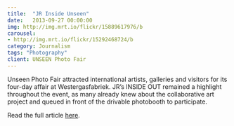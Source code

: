 ```yaml
---
title:  "JR Inside Unseen"
date:   2013-09-27 00:00:00
img: http://img.mrt.io/flickr/15889617976/b
carousel:
- http://img.mrt.io/flickr/15292468724/b
category: Journalism
tags: "Photography"
client: UNSEEN Photo Fair
---
```

Unseen Photo Fair attracted international artists, galleries and visitors for its four-day affair at Westergasfabriek. JR’s INSIDE OUT remained a highlight throughout the event, as many already knew about the collaborative art project and queued in front of the drivable photobooth to participate.

Read the full article [here](http://www.unseenamsterdam.com/jr-inside-unseen).
